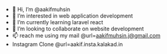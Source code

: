 - 👋 Hi, I’m @aakifmuhsin
- 👀 I’m interested in web application development
- 🌱 I’m currently learning laravel react 
- 💞️ I’m looking to collaborate on website development
- 📫 reach me using my mail @url=aakifmuhsin.j@gmail.com
- Instagram Clone @url=aakif.insta.kalakad.in
